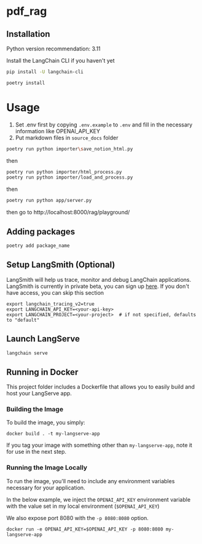 # pdf_rag

## Installation

Python version recommendation: 3.11

Install the LangChain CLI if you haven't yet

```bash
pip install -U langchain-cli
```

```bash
poetry install
```

# Usage

1. Set .env first by copying `.env.example` to `.env` and fill in the necessary information like OPENAI_API_KEY
2. Put markdown files in `source_docs` folder

```bash
poetry run python importer\save_notion_html.py
```

then

```bash
poetry run python importer/html_process.py
poetry run python importer/load_and_process.py
```

then

```bash
poetry run python app/server.py
```

then go to http://localhost:8000/rag/playground/

## Adding packages

```bash
poetry add package_name
```

## Setup LangSmith (Optional)

LangSmith will help us trace, monitor and debug LangChain applications.
LangSmith is currently in private beta, you can sign up [here](https://smith.langchain.com/).
If you don't have access, you can skip this section

```shell
export langchain_tracing_v2=true
export LANGCHAIN_API_KEY=<your-api-key>
export LANGCHAIN_PROJECT=<your-project>  # if not specified, defaults to "default"
```

## Launch LangServe

```bash
langchain serve
```

## Running in Docker

This project folder includes a Dockerfile that allows you to easily build and host your LangServe app.

### Building the Image

To build the image, you simply:

```shell
docker build . -t my-langserve-app
```

If you tag your image with something other than `my-langserve-app`,
note it for use in the next step.

### Running the Image Locally

To run the image, you'll need to include any environment variables
necessary for your application.

In the below example, we inject the `OPENAI_API_KEY` environment
variable with the value set in my local environment
(`$OPENAI_API_KEY`)

We also expose port 8080 with the `-p 8080:8080` option.

```shell
docker run -e OPENAI_API_KEY=$OPENAI_API_KEY -p 8080:8080 my-langserve-app
```
